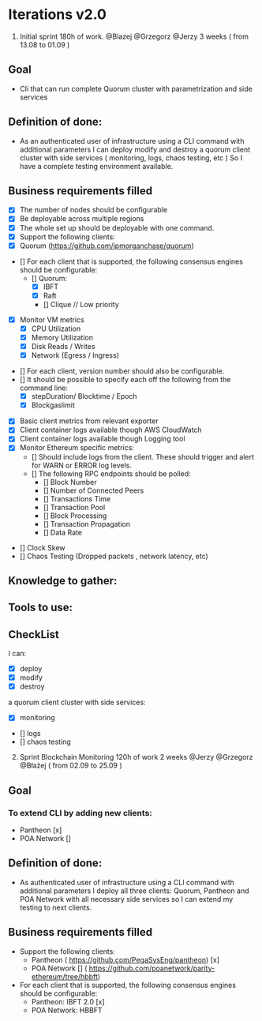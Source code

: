 # Iterations v2.0

1. Initial sprint 180h of work. @Blazej @Grzegorz @Jerzy ​3 weeks ( from 13.08 to 01.09 )

## Goal

 - Cli that can run complete Quorum cluster with parametrization and side services

## Definition of done:

- As an authenticated user of infrastructure
using a CLI command with additional parameters
I can deploy modify and destroy a quorum client cluster with side services ( monitoring, logs, chaos testing, etc )
So I have a complete testing environment available.

## Business requirements filled

- [x] The number of nodes should be configurable
- [x] Be deployable across multiple regions
- [x] The whole set up should be deployable with one command.
- [x] Support the following clients:
- [x] Quorum (https://github.com/jpmorganchase/quorum)
- [] For each client that is supported, the following consensus engines should be configurable:
    - [] Quorum: 
        - [x] IBFT
        - [x] Raft
        - [] Clique // Low priority
- [x] Monitor VM metrics
    - [x] CPU Utilization
    - [x] Memory Utilization
    - [x] Disk Reads / Writes
    - [x] Network (Egress / Ingress)

- [] For each client, version number should also be configurable.
- [] It should be possible to specify each off the following from the
command line:
    - [x] stepDuration/ Blocktime / Epoch
    - [x] Blockgaslimit
- [x] Basic client metrics from relevant exporter
- [x] Client container logs available though AWS CloudWatch
- [x] Client container logs available though Logging tool
- [x] Monitor Ethereum specific metrics:
    - [] Should include logs from the client. These should trigger and alert for WARN or ERROR log levels.
    - [] The following RPC endpoints should be polled: 
        - [] Block Number
        - [] Number of Connected Peers 
        - [] Transactions Time
        - [] Transaction Pool
        - [] Block Processing
        - [] Transaction Propagation 
        - [] Data Rate
- [] Clock Skew
- [] Chaos Testing (Dropped packets , network latency, etc)


## Knowledge to gather:


## Tools to use: 

## CheckList
I can:
- [x] deploy
- [x] modify
- [x] destroy

a quorum client cluster 
with side services: 
- [x] monitoring
- [] logs
- [] chaos testing

2. Sprint ​Blockchain Monitoring​ 120h of work 2 weeks @Jerzy @Grzegorz @Błażej ​( from 02.09 to 25.09 )

## Goal 

### To extend CLI by adding new clients: 
  - Pantheon [x] 
  - POA Network []

## Definition of done:
- As authenticated user of infrastructure
using a CLI command with additional parameters
I deploy all three clients: Quorum, Pantheon and POA Network with all necessary side services
so I can extend my testing to next clients.

## Business requirements filled

- Support the following clients:
    - Pantheon (​ https://github.com/PegaSysEng/pantheon​ )  [x]
    -  POA Network []
(​ https://github.com/poanetwork/parity-ethereum/tree/hbbft​ )
-  For each client that is supported, the following consensus engines should be configurable:
    - Pantheon: IBFT 2.0 [x]
    -  POA Network: HBBFT
